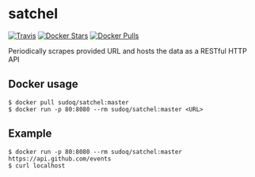 # satchel
[![Travis](https://img.shields.io/travis/SudoQ/satchel.svg)](https://travis-ci.org/SudoQ/satchel)
[![Docker Stars](https://img.shields.io/docker/stars/sudoq/satchel.svg)](https://hub.docker.com/r/sudoq/satchel/)
[![Docker Pulls](https://img.shields.io/docker/pulls/sudoq/satchel.svg)](https://hub.docker.com/r/sudoq/satchel/)

Periodically scrapes provided URL and hosts the data as a RESTful HTTP API

## Docker usage
```
$ docker pull sudoq/satchel:master
$ docker run -p 80:8080 --rm sudoq/satchel:master <URL>
```

## Example
```
$ docker run -p 80:8080 --rm sudoq/satchel:master https://api.github.com/events
$ curl localhost
```
